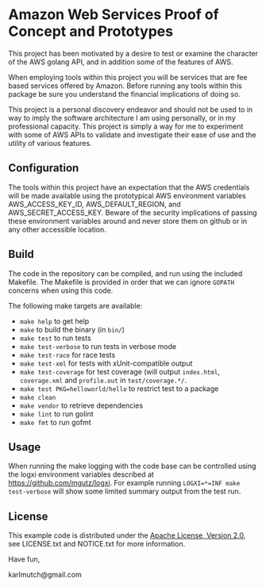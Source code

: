 # Amazon Web Services Proof of Concept and Prototypes

This project has been motivated by a desire to test or examine the character of the AWS golang API, and in addition some of the features of AWS.

When employing tools within this project you will be services that are fee based services offered by Amazon.
Before running any tools within this package be sure you understand the financial implications of doing so.

This project is a personal discovery endeavor and should not be used to in way to imply the software architecture I am using personally, or in my professional capacity.  This project is simply a way for me to experiment with some of AWS APIs to validate and investigate their ease of use and the utility of various features.

## Configuration


The tools within this project have an expectation that the AWS credentials will be made available using the prototypical AWS environment variables AWS_ACCESS_KEY_ID, AWS_DEFAULT_REGION, and AWS_SECRET_ACCESS_KEY.  Beware of the security implications of passing these environment variables around and never store them on github or in any other accessible location.

## Build

The code in the repository can be compiled, and run using the included Makefile.  The Makefile is provided in order that we can ignore `GOPATH` concerns when using this code.

The following make targets are available:

 - `make help` to get help
 - `make` to build the binary (in `bin/`)
 - `make test` to run tests
 - `make test-verbose` to run tests in verbose mode
 - `make test-race` for race tests
 - `make test-xml` for tests with xUnit-compatible output
 - `make test-coverage` for test coverage (will output `index.html`, `coverage.xml` and `profile.out` in `test/coverage.*/`.
 - `make test PKG=helloworld/hello` to restrict test to a package
 - `make clean`
 - `make vendor` to retrieve dependencies
 - `make lint` to run golint
 - `make fmt` to run gofmt

## Usage

When running the make logging with the code base can be controlled using the logxi environment variables described at https://github.com/mgutz/logxi.  For example running `LOGXI=*=INF make test-verbose` will show some limited summary output from the test run.


## License

This example code is distributed under the
[Apache License, Version 2.0](http://www.apache.org/licenses/LICENSE-2.0),
see LICENSE.txt and NOTICE.txt for more information.


Have fun,
<p>
karlmutch@gmail.com

